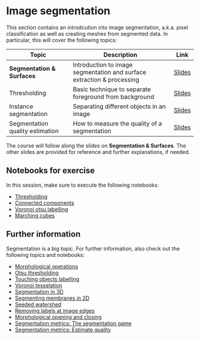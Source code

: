 # Image segmentation

This section contains an introdcution into image segmentation, a.k.a. pixel classification as well as creating meshes from segmented data. In particular, this will cover the following topics:

| Topic | Description | Link |
| ----- | ----------- | ---- |
| **Segmentation & Surfaces** | Introduction to image segmentation and surface extraction & processing | [Slides](Instance_segmentation.pf) |
| Thresholding | Basic technique to separate foreground from background | [Slides](https://github.com/BiAPoL/Image-data-science-with-Python-and-Napari-EPFL2022/raw/main/docs/day2d_image_segmentation/Thresholding.pdf) |
| Instance segmentation | Separating different objects in an image | [Slides](https://github.com/BiAPoL/Image-data-science-with-Python-and-Napari-EPFL2022/raw/main/docs/day2d_image_segmentation/Instance_segmentation.pdf)|
| Segmentation quality estimation | How to measure the quality of a segmentation | [Slides](https://github.com/BiAPoL/Image-data-science-with-Python-and-Napari-EPFL2022/raw/main/docs/day2d_image_segmentation/segmentation_quality_estimation.pdf)

The course will follow along the slides on **Segmentation & Surfaces**. The other slides are provided for reference and further explanations, if needed.

## Notebooks for exercise

In this session, make sure to execute the following notebooks:

- [Thresholding](./01_EXERCISE_Thresholding.ipynb)
- [Connected components](./09_connected_component_labeling.ipynb)
- [Voronoi otsu labelling](./11_voronoi_otsu_labeling.ipynb)
- [Marching cubes](./21_EXERCISE_marching_cubes.ipynb)

## Further information

Segmentation is a big topic. For further information, also check out the following topics and notebooks:

- [Morphological operations](https://github.com/BiAPoL/Quantitative_Bio_Image_Analysis_with_Python_2022/blob/main/docs/day2b_image_segmentation/03_Morphological_operations.ipynb)
- [Otsu thresholding](https://github.com/BiAPoL/Quantitative_Bio_Image_Analysis_with_Python_2022/blob/main/docs/day2b_image_segmentation/04_Otsu_threshold.ipynb)
- [Touching objects labelling](https://github.com/BiAPoL/Quantitative_Bio_Image_Analysis_with_Python_2022/blob/main/docs/day2c_instance_segmentation/10_touching_objects_labeling.ipynb)
- [Voronoi tesselation](https://github.com/BiAPoL/Quantitative_Bio_Image_Analysis_with_Python_2022/blob/main/docs/day2c_instance_segmentation/11_voronoi_tesselation.ipynb)
- [Segmentation in 3D](https://github.com/BiAPoL/Quantitative_Bio_Image_Analysis_with_Python_2022/blob/main/docs/day2c_instance_segmentation/12_Segmentation_3D.ipynb)
- [Segmenting membranes in 2D](https://github.com/BiAPoL/Quantitative_Bio_Image_Analysis_with_Python_2022/blob/main/docs/day2c_instance_segmentation/14_segmentation_2d_membranes.ipynb)
- [Seeded watershed](https://github.com/BiAPoL/Image-data-science-with-Python-and-Napari-EPFL2022/blob/main/docs/day2d_image_segmentation/15_EXERCISE_Seeded_watershed.md)
- [Removing labels at image edges](https://github.com/BiAPoL/Image-data-science-with-Python-and-Napari-EPFL2022/blob/main/docs/day2d_image_segmentation/15_remove_labels_on_image_edges.ipynb)
- [Morphological opening and closing](https://github.com/BiAPoL/Image-data-science-with-Python-and-Napari-EPFL2022/blob/main/docs/day2d_image_segmentation/16_open_close_labels.ipynb)
- [Segmentation metrics: The segmentation game](https://github.com/BiAPoL/Image-data-science-with-Python-and-Napari-EPFL2022/blob/main/docs/day2d_image_segmentation/19_the_segmentation_game.md)
- [Segmentation metrics: Estimate quality](https://github.com/BiAPoL/Image-data-science-with-Python-and-Napari-EPFL2022/blob/main/docs/day2d_image_segmentation/20_EXERCISE_Segmentation_quality_estimation.ipynb)